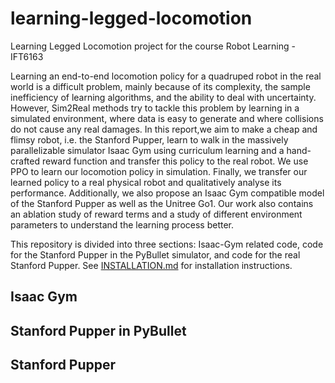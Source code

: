 # learning-legged-locomotion
Learning Legged Locomotion project for the course Robot Learning - IFT6163

Learning an end-to-end locomotion policy for a quadruped robot in the real world is a difficult problem, mainly because of its complexity, the sample inefficiency of learning algorithms, and the ability to deal with uncertainty. 
However, Sim2Real methods try to tackle this problem by learning in a simulated environment, where data is easy to generate and where collisions do not cause any real damages. 
In this report,we aim to make a cheap and flimsy robot, i.e. the Stanford Pupper, learn to walk in the massively parallelizable simulator Isaac Gym using curriculum learning and a hand-crafted reward function and transfer this policy to the real robot. 
We use PPO to learn our locomotion policy in simulation. 
Finally, we transfer our learned policy to a real physical robot and qualitatively analyse its performance. 
Additionally, we also propose an Isaac Gym compatible model of the Stanford Pupper as well as the Unitree Go1. 
Our work also contains an ablation study of reward terms and a study of different environment parameters to understand the learning process better.

This repository is divided into three sections: Isaac-Gym related code, code for the Stanford Pupper in the PyBullet simulator, and code for the real Stanford Pupper. 
See [INSTALLATION.md](INSTALLATION.md) for installation instructions.

## Isaac Gym

## Stanford Pupper in PyBullet

## Stanford Pupper

